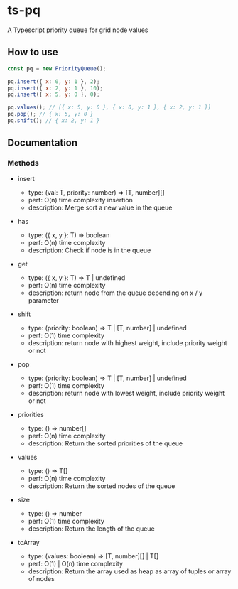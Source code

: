 # ts-pq

A Typescript priority queue for grid node values

## How to use

```javascript
const pq = new PriorityQueue();

pq.insert({ x: 0, y: 1 }, 2);
pq.insert({ x: 2, y: 1 }, 10);
pq.insert({ x: 5, y: 0 }, 0);

pq.values(); // [{ x: 5, y: 0 }, { x: 0, y: 1 }, { x: 2, y: 1 }]
pq.pop(); // { x: 5, y: 0 }
pq.shift(); // { x: 2, y: 1 }
```

## Documentation

### Methods

- insert

  - type: (val: T, priority: number) => [T, number][]
  - perf: O(n) time complexity insertion
  - description: Merge sort a new value in the queue

- has

  - type: ({ x, y }: T) => boolean
  - perf: O(n) time complexity
  - description: Check if node is in the queue

- get

  - type: ({ x, y }: T) => T | undefined
  - perf: O(n) time complexity
  - description: return node from the queue depending on x / y parameter

- shift

  - type: (priority: boolean) => T | [T, number] | undefined
  - perf: O(1) time complexity
  - description: return node with highest weight, include priority weight or not

- pop

  - type: (priority: boolean) => T | [T, number] | undefined
  - perf: O(1) time complexity
  - description: return node with lowest weight, include priority weight or not

- priorities

  - type: () => number[]
  - perf: O(n) time complexity
  - description: Return the sorted priorities of the queue

- values

  - type: () => T[]
  - perf: O(n) time complexity
  - description: Return the sorted nodes of the queue

- size

  - type: () => number
  - perf: O(1) time complexity
  - description: Return the length of the queue

- toArray

  - type: (values: boolean) => [T, number][] | T[]
  - perf: O(1) | O(n) time complexity
  - description: Return the array used as heap as array of tuples or array of nodes
